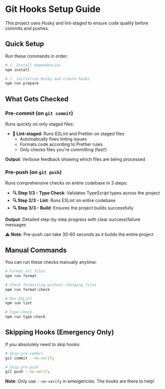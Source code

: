 # Git Hooks Setup Guide

This project uses Husky and lint-staged to ensure code quality before commits and pushes.

## Quick Setup

Run these commands in order:

```bash
# 1. Install dependencies
npm install

# 2. Initialize Husky and create hooks
npm run prepare
```

## What Gets Checked

### Pre-commit (on `git commit`)

Runs quickly on only staged files:

- **📝 Lint-staged**: Runs ESLint and Prettier on staged files
  - Automatically fixes linting issues
  - Formats code according to Prettier rules
  - Only checks files you're committing (fast!)

**Output**: Verbose feedback showing which files are being processed

### Pre-push (on `git push`)

Runs comprehensive checks on entire codebase in 3 steps:

- **🔍 Step 1/3 - Type Check**: Validates TypeScript types across the project
- **🔍 Step 2/3 - Lint**: Runs ESLint on entire codebase
- **🔍 Step 3/3 - Build**: Ensures the project builds successfully

**Output**: Detailed step-by-step progress with clear success/failure messages

⚠️ **Note**: Pre-push can take 30-60 seconds as it builds the entire project

## Manual Commands

You can run these checks manually anytime:

```bash
# Format all files
npm run format

# Check formatting without changing files
npm run format:check

# Run ESLint
npm run lint

# Type-check
npm run type-check
```

## Skipping Hooks (Emergency Only)

If you absolutely need to skip hooks:

```bash
# Skip pre-commit
git commit --no-verify

# Skip pre-push
git push --no-verify
```

**Note**: Only use `--no-verify` in emergencies. The hooks are there to help!
